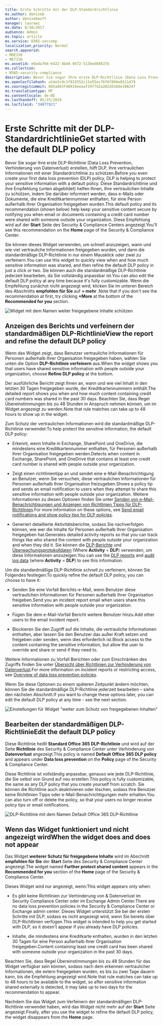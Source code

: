 ```yaml
---
title: Erste Schritte mit der DLP-Standardrichtlinie
ms.author: deniseb
author: denisebmsft
manager: laurawi
ms.date: 8/10/2017
audience: Admin
ms.topic: article
ms.service: O365-seccomp
localization_priority: Normal
search.appverid:
- MOE150
- MET150
ms.assetid: e0ada764-6422-4b44-9472-513bed04837b
ms.collection:
- M365-security-compliance
description: Bevor Sie sogar Ihre erste DLP-Richtlinie (Data Loss Prevention, Verhinderung von Datenverlust) erstellen, hilft DLP, Ihre vertraulichen Informationen mit einer Standardrichtlinie zu schützen. Diese Standardrichtlinie und ihre Empfehlung (unten abgebildet) helfen Ihnen, Ihre vertraulichen Inhalte zu schützen, indem Sie darüber informiert werden, dass e-Mails oder Dokumente, die eine Kreditkartennummer enthalten, für eine Person außerhalb Ihrer Organisation freigegeben wurden.
ms.openlocfilehash: a14e2c9c1f833552c11e55ec76f6f804e0311479
ms.sourcegitcommit: 0d5a863f48914eeaaf29f7d2a2022618de186247
ms.translationtype: MT
ms.contentlocale: de-DE
ms.lasthandoff: 05/15/2019
ms.locfileid: "34077921"
---
```

# <a name="get-started-with-the-default-dlp-policy"></a><span data-ttu-id="c48d0-104">Erste Schritte mit der DLP-Standardrichtlinie</span><span class="sxs-lookup"><span data-stu-id="c48d0-104">Get started with the default DLP policy</span></span>

<span data-ttu-id="c48d0-105">Bevor Sie sogar Ihre erste DLP-Richtlinie (Data Loss Prevention, Verhinderung von Datenverlust) erstellen, hilft DLP, Ihre vertraulichen Informationen mit einer Standardrichtlinie zu schützen.</span><span class="sxs-lookup"><span data-stu-id="c48d0-105">Before you even create your first data loss prevention (DLP) policy, DLP is helping to protect your sensitive information with a default policy.</span></span> <span data-ttu-id="c48d0-106">Diese Standardrichtlinie und ihre Empfehlung (unten abgebildet) helfen Ihnen, Ihre vertraulichen Inhalte zu schützen, indem Sie darüber informiert werden, dass e-Mails oder Dokumente, die eine Kreditkartennummer enthalten, für eine Person außerhalb Ihrer Organisation freigegeben wurden.</span><span class="sxs-lookup"><span data-stu-id="c48d0-106">This default policy and its recommendation (shown below) help keep your sensitive content secure by notifying you when email or documents containing a credit card number were shared with someone outside your organization.</span></span> <span data-ttu-id="c48d0-107">Diese Empfehlung wird auf der **Start** Seite des Security &amp; Compliance Centers angezeigt.</span><span class="sxs-lookup"><span data-stu-id="c48d0-107">You'll see this recommendation on the **Home** page of the Security &amp; Compliance Center.</span></span> 
  
<span data-ttu-id="c48d0-108">Sie können dieses Widget verwenden, um schnell anzuzeigen, wann und wie viel vertrauliche Informationen freigegeben wurden, und dann die standardmäßige DLP-Richtlinie in nur einem Mausklick oder zwei zu verfeinern.</span><span class="sxs-lookup"><span data-stu-id="c48d0-108">You can use this widget to quickly view when and how much sensitive information was shared, and then refine the default DLP policy in just a click or two.</span></span> <span data-ttu-id="c48d0-109">Sie können auch die standardmäßige DLP-Richtlinie jederzeit bearbeiten, da Sie vollständig anpassbar ist.</span><span class="sxs-lookup"><span data-stu-id="c48d0-109">You can also edit the default DLP policy at any time because it's fully customizable.</span></span> <span data-ttu-id="c48d0-110">Wenn die Empfehlung zunächst nicht angezeigt wird, klicken Sie im unteren Bereich des Abschnitts **empfohlen für Sie** auf **+ mehr** .</span><span class="sxs-lookup"><span data-stu-id="c48d0-110">Note that if you don't see the recommendation at first, try clicking **+More** at the bottom of the **Recommended for you** section.</span></span> 
  
![Widget mit dem Namen weiter freigegebene Inhalte schützen](media/2bae6dbc-cc92-4f35-b54c-c36e60226b5b.png)
  
## <a name="view-the-report-and-refine-the-default-dlp-policy"></a><span data-ttu-id="c48d0-112">Anzeigen des Berichts und verfeinern der standardmäßigen DLP-Richtlinie</span><span class="sxs-lookup"><span data-stu-id="c48d0-112">View the report and refine the default DLP policy</span></span>

<span data-ttu-id="c48d0-113">Wenn das Widget zeigt, dass Benutzer vertrauliche Informationen für Personen außerhalb Ihrer Organisation freigegeben haben, wählen Sie unten die Option **DLP-Richtlinie verfeinern** aus.</span><span class="sxs-lookup"><span data-stu-id="c48d0-113">When the widget shows you that users have shared sensitive information with people outside your organization, choose **Refine DLP policy** at the bottom.</span></span> 
  
<span data-ttu-id="c48d0-114">Der ausführliche Bericht zeigt Ihnen an, wann und wie viel Inhalt in den letzten 30 Tagen freigegeben wurde, der Kreditkartennummern enthält.</span><span class="sxs-lookup"><span data-stu-id="c48d0-114">The detailed report shows you when and how much content containing credit card numbers was shared in the past 30 days.</span></span> <span data-ttu-id="c48d0-115">Beachten Sie, dass Regel Übereinstimmungen bis zu 48 Stunden in Anspruch nehmen können, um im Widget angezeigt zu werden.</span><span class="sxs-lookup"><span data-stu-id="c48d0-115">Note that rule matches can take up to 48 hours to show up in the widget.</span></span>
  
<span data-ttu-id="c48d0-116">Zum Schutz der vertraulichen Informationen wird die standardmäßige DLP-Richtlinie verwendet:</span><span class="sxs-lookup"><span data-stu-id="c48d0-116">To help protect the sensitive information, the default DLP policy:</span></span>
  
- <span data-ttu-id="c48d0-117">Erkennt, wenn Inhalte in Exchange, SharePoint und OneDrive, die mindestens eine Kreditkartennummer enthalten, für Personen außerhalb Ihrer Organisation freigegeben werden.</span><span class="sxs-lookup"><span data-stu-id="c48d0-117">Detects when content in Exchange, SharePoint, and OneDrive that contains at least one credit card number is shared with people outside your organization.</span></span>
    
- <span data-ttu-id="c48d0-118">Zeigt einen richtlinientipp an und sendet eine e-Mail-Benachrichtigung an Benutzer, wenn Sie versuchen, diese vertraulichen Informationen für Personen außerhalb Ihrer Organisation freizugeben.</span><span class="sxs-lookup"><span data-stu-id="c48d0-118">Shows a policy tip and sends an email notification to users when they attempt to share this sensitive information with people outside your organization.</span></span> <span data-ttu-id="c48d0-119">Weitere Informationen zu diesen Optionen finden Sie unter [Senden von e-Mail-Benachrichtigungen und Anzeigen von Richtlinien Tipps für DLP-Richtlinien](use-notifications-and-policy-tips.md).</span><span class="sxs-lookup"><span data-stu-id="c48d0-119">For more information on these options, see [Send email notifications and show policy tips for DLP policies](use-notifications-and-policy-tips.md).</span></span>
    
- <span data-ttu-id="c48d0-120">Generiert detaillierte Aktivitätsberichte, sodass Sie nachverfolgen können, wie wer die Inhalte für Personen außerhalb Ihrer Organisation freigegeben hat.</span><span class="sxs-lookup"><span data-stu-id="c48d0-120">Generates detailed activity reports so that you can track things like who shared the content with people outside your organization and when they did it.</span></span> <span data-ttu-id="c48d0-121">Sie können die [DLP-Berichte](view-the-dlp-reports.md) und [Überwachungsprotokolldaten](search-the-audit-log-in-security-and-compliance.md) (Where **Activity** = **DLP**) verwenden, um diese Informationen anzuzeigen.</span><span class="sxs-lookup"><span data-stu-id="c48d0-121">You can use the [DLP reports](view-the-dlp-reports.md) and [audit log data](search-the-audit-log-in-security-and-compliance.md) (where **Activity** = **DLP**) to see this information.</span></span>
    
<span data-ttu-id="c48d0-122">Um die standardmäßige DLP-Richtlinie schnell zu verfeinern, können Sie Folgendes festlegen:</span><span class="sxs-lookup"><span data-stu-id="c48d0-122">To quickly refine the default DLP policy, you can choose to have it:</span></span>
  
- <span data-ttu-id="c48d0-123">Senden Sie eine Vorfall Berichts-e-Mail, wenn Benutzer diese vertraulichen Informationen für Personen außerhalb Ihrer Organisation freigeben.</span><span class="sxs-lookup"><span data-stu-id="c48d0-123">Send you an incident report email when users share this sensitive information with people outside your organization.</span></span>
    
- <span data-ttu-id="c48d0-124">Fügen Sie dem e-Mail-Vorfall Bericht weitere Benutzer hinzu.</span><span class="sxs-lookup"><span data-stu-id="c48d0-124">Add other users to the email incident report.</span></span>
    
- <span data-ttu-id="c48d0-125">Blockieren Sie den Zugriff auf die Inhalte, die vertrauliche Informationen enthalten, aber lassen Sie den Benutzer das außer Kraft setzen und freigeben oder senden, wenn dies erforderlich ist.</span><span class="sxs-lookup"><span data-stu-id="c48d0-125">Block access to the content containing the sensitive information, but allow the user to override and share or send if they need to.</span></span>
    
<span data-ttu-id="c48d0-126">Weitere Informationen zu Vorfall Berichten oder zum Einschränken des Zugriffs finden Sie unter [Übersicht über Richtlinien zur Verhinderung von Datenverlust](data-loss-prevention-policies.md).</span><span class="sxs-lookup"><span data-stu-id="c48d0-126">For more information on incident reports or restricting access, see [Overview of data loss prevention policies](data-loss-prevention-policies.md).</span></span>
  
<span data-ttu-id="c48d0-127">Wenn Sie diese Optionen zu einem späteren Zeitpunkt ändern möchten, können Sie die standardmäßige DLP-Richtlinie jederzeit bearbeiten – siehe den nächsten Abschnitt.</span><span class="sxs-lookup"><span data-stu-id="c48d0-127">If you want to change these options later, you can edit the default DLP policy at any time - see the next section.</span></span>
  
![Einstellungen für Widget "weiter zum Schutz von freigegebenen Inhalten"](media/dad30a84-2715-4c0a-a5c5-44d85492363e.png)
  
## <a name="edit-the-default-dlp-policy"></a><span data-ttu-id="c48d0-129">Bearbeiten der standardmäßigen DLP-Richtlinie</span><span class="sxs-lookup"><span data-stu-id="c48d0-129">Edit the default DLP policy</span></span>

<span data-ttu-id="c48d0-130">Diese Richtlinie heißt **Standard Office 365 DLP-Richtlinie** und wird auf der Seite **Richtlinie** des Security &amp; Compliance Center unter Verhinderung von **Datenverlust** angezeigt.</span><span class="sxs-lookup"><span data-stu-id="c48d0-130">This policy is named **Default Office 365 DLP policy** and appears under **Data loss prevention** on the **Policy** page of the Security &amp; Compliance Center.</span></span> 
  
<span data-ttu-id="c48d0-131">Diese Richtlinie ist vollständig anpassbar, genauso wie jede DLP-Richtlinie, die Sie selbst von Grund auf neu erstellen.</span><span class="sxs-lookup"><span data-stu-id="c48d0-131">This policy is fully customizable, the same as any DLP policy that you create yourself from scratch.</span></span> <span data-ttu-id="c48d0-132">Sie können die Richtlinie auch deaktivieren oder löschen, sodass Ihre Benutzer keine Richtlinien Tipps oder e-Mail-Benachrichtigungen mehr erhalten.</span><span class="sxs-lookup"><span data-stu-id="c48d0-132">You can also turn off or delete the policy, so that your users no longer receive policy tips or email notifications.</span></span>
  
![DLP-Richtlinie mit dem Namen Default Office 365 DLP-Richtlinie](media/260731e8-4d57-4c98-abec-07b052ec48d5.png)
  
## <a name="when-the-widget-does-and-does-not-appear"></a><span data-ttu-id="c48d0-134">Wenn das Widget funktioniert und nicht angezeigt wird</span><span class="sxs-lookup"><span data-stu-id="c48d0-134">When the widget does and does not appear</span></span>

<span data-ttu-id="c48d0-135">Das Widget **weiterer Schutz für freigegebene Inhalte** wird im Abschnitt **empfohlen für Sie** der **Start** Seite des Security &amp; Compliance Center angezeigt.</span><span class="sxs-lookup"><span data-stu-id="c48d0-135">The widget named **Further protect shared content** appears in the **Recommended for you** section of the **Home** page of the Security &amp; Compliance Center.</span></span> 
  
<span data-ttu-id="c48d0-136">Dieses Widget wird nur angezeigt, wenn:</span><span class="sxs-lookup"><span data-stu-id="c48d0-136">This widget appears only when:</span></span>
  
- <span data-ttu-id="c48d0-137">Es gibt keine Richtlinien zur Verhinderung von &amp; Datenverlust im Security Compliance Center oder im Exchange Admin Center.</span><span class="sxs-lookup"><span data-stu-id="c48d0-137">There are no data loss prevention policies in the Security &amp; Compliance Center or Exchange admin center.</span></span> <span data-ttu-id="c48d0-138">Dieses Widget unterstützt Sie bei der ersten Schritte mit DLP, sodass es nicht angezeigt wird, wenn Sie bereits über DLP-Richtlinien verfügen.</span><span class="sxs-lookup"><span data-stu-id="c48d0-138">This widget is intended to help you get started with DLP, so it doesn't appear if you already have DLP policies.</span></span>
    
- <span data-ttu-id="c48d0-139">Inhalte, die mindestens eine Kreditkarte enthalten, wurden in den letzten 30 Tagen für eine Person außerhalb Ihrer Organisation freigegeben.</span><span class="sxs-lookup"><span data-stu-id="c48d0-139">Content containing least one credit card has been shared with someone outside your organization in the past 30 days.</span></span>
    
<span data-ttu-id="c48d0-140">Beachten Sie, dass Regel Übereinstimmungen bis zu 48 Stunden für das Widget verfügbar sein können, sodass nach dem erkennen vertraulicher Informationen, die extern freigegeben wurden, es bis zu zwei Tage dauern kann, bis die Empfehlung angezeigt wird.</span><span class="sxs-lookup"><span data-stu-id="c48d0-140">Note that rule matches can take up to 48 hours to be available to the widget, so after sensitive information shared externally is detected, it may take up to two days for the recommendation to appear.</span></span>
  
<span data-ttu-id="c48d0-141">Nachdem Sie das Widget zum Verfeinern der standardmäßigen DLP-Richtlinie verwendet haben, wird das Widget nicht mehr auf der **Start** Seite angezeigt.</span><span class="sxs-lookup"><span data-stu-id="c48d0-141">Finally, after you use the widget to refine the default DLP policy, the widget disappears from the **Home** page.</span></span> 
  


